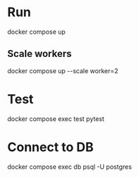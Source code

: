 # Run

docker compose up

## Scale workers

docker compose up --scale worker=2

# Test

docker compose exec test pytest

# Connect to DB

docker compose exec db psql -U postgres